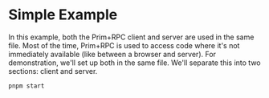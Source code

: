 # Simple Example

In this example, both the Prim+RPC client and server are used in the same file.
Most of the time, Prim+RPC is used to access code where it's not immediately
available (like between a browser and server). For demonstration, we'll set up
both in the same file. We'll separate this into two sections: client and server.

```zsh
pnpm start
```
